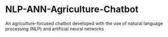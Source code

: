 # NLP-ANN-Agriculture-Chatbot
An agriculture-focused chatbot developed with the use of natural language processing (NLP) and artificial neural networks 